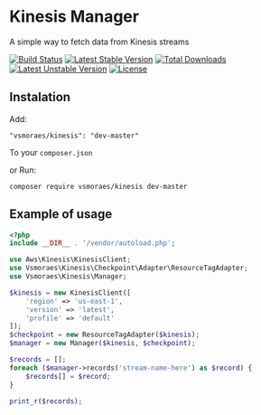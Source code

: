 # Kinesis Manager

A simple way to fetch data from Kinesis streams

[![Build Status](https://api.travis-ci.org/vsmoraes/kinesis.svg)](https://travis-ci.org/vsmoraes/kinesis) [![Latest Stable Version](https://poser.pugx.org/vsmoraes/kinesis/v/stable)](https://packagist.org/packages/vsmoraes/kinesis) [![Total Downloads](https://poser.pugx.org/vsmoraes/kinesis/downloads)](https://packagist.org/packages/vsmoraes/kinesis) [![Latest Unstable Version](https://poser.pugx.org/vsmoraes/kinesis/v/unstable)](https://packagist.org/packages/vsmoraes/kinesis) [![License](https://poser.pugx.org/vsmoraes/kinesis/license)](https://packagist.org/packages/vsmoraes/kinesis)

## Instalation
Add:
```
"vsmoraes/kinesis": "dev-master"
```
To your `composer.json`

or Run:
```
composer require vsmoraes/kinesis dev-master
```

## Example of usage
```php
<?php
include __DIR__ . '/vendor/autoload.php';

use Aws\Kinesis\KinesisClient;
use Vsmoraes\Kinesis\Checkpoint\Adapter\ResourceTagAdapter;
use Vsmoraes\Kinesis\Manager;

$kinesis = new KinesisClient([
    'region' => 'us-east-1',
    'version' => 'latest',
    'profile' => 'default'
]);
$checkpoint = new ResourceTagAdapter($kinesis);
$manager = new Manager($kinesis, $checkpoint);

$records = [];
foreach ($manager->records('stream-name-here') as $record) {
    $records[] = $record;
}

print_r($records);
```
